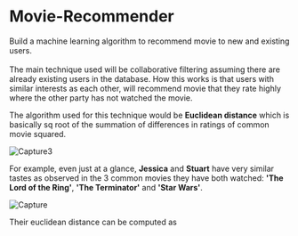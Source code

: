 # Movie-Recommender
Build a machine learning algorithm to recommend movie to new and existing users.<br><br>
The main technique used will be collaborative filtering assuming there are already existing users in the database.
How this works is that users with similar interests as each other, will recommend movie that they rate highly where the other party has not watched the movie. 

The algorithm used for this technique would be <strong>Euclidean distance</strong> which is basically sq root of the summation of differences in ratings of common movie squared.

![Capture3](https://github.com/chingjie98/Movie-Recommender/assets/35895182/4ff18a2b-5f10-4cc7-b60e-9178cefb6b08)


For example, even just at a glance, <strong>Jessica</strong> and <strong>Stuart</strong> have very similar tastes as observed in the 3 common movies they have both watched:
<strong>'The Lord of the Ring'</strong>, <strong>'The Terminator'</strong> and <strong>'Star Wars'</strong>. 

![Capture](https://github.com/chingjie98/Movie-Recommender/assets/35895182/1b4fde44-1c39-40c1-96eb-28e09fd82a8d)

Their euclidean distance can be computed as 
